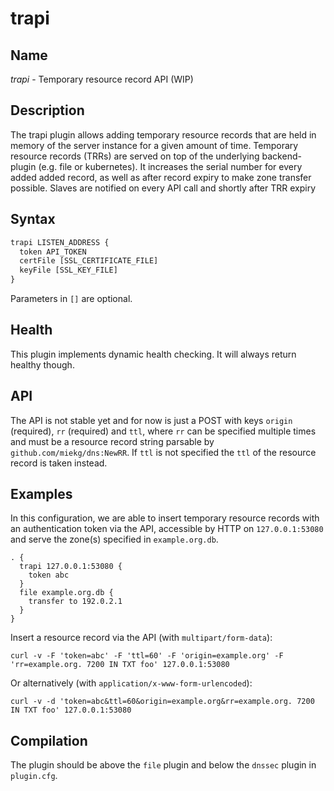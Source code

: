 # trapi

## Name

*trapi* - Temporary resource record API (WIP)

## Description

The trapi plugin allows adding temporary resource records that are held in memory of the server 
instance for a given amount of time. Temporary resource records (TRRs) are served on top of the 
underlying backend-plugin (e.g. file or kubernetes). It increases the serial number for every added 
added record, as well as after record expiry to make zone transfer possible. Slaves are notified 
on every API call and shortly after TRR expiry 

## Syntax

~~~ txt
trapi LISTEN_ADDRESS {
  token API_TOKEN
  certFile [SSL_CERTIFICATE_FILE]
  keyFile [SSL_KEY_FILE]
}
~~~

Parameters in `[]` are optional.

## Health

This plugin implements dynamic health checking. It will always return healthy though.

## API

The API is not stable yet and for now is just a POST with keys `origin` (required), `rr` (required) and `ttl`,
where `rr` can be specified multiple times and must be a resource record string parsable by `github.com/miekg/dns:NewRR`. 
If `ttl` is not specified the `ttl` of the resource record is taken instead.

## Examples

In this configuration, we are able to insert temporary resource records with an authentication token
via the API, accessible by HTTP on `127.0.0.1:53080` and serve the zone(s) specified in `example.org.db`.

``` corefile
. {
  trapi 127.0.0.1:53080 {
    token abc
  }
  file example.org.db {
    transfer to 192.0.2.1
  }
}
```

Insert a resource record via the API (with `multipart/form-data`):
```
curl -v -F 'token=abc' -F 'ttl=60' -F 'origin=example.org' -F 'rr=example.org. 7200 IN TXT foo' 127.0.0.1:53080
```

Or alternatively (with `application/x-www-form-urlencoded`):
```
curl -v -d 'token=abc&ttl=60&origin=example.org&rr=example.org. 7200 IN TXT foo' 127.0.0.1:53080
```

## Compilation

The plugin should be above the `file` plugin and below the `dnssec` plugin in `plugin.cfg`.
